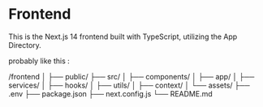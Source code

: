 # Frontend

This is the Next.js 14 frontend built with TypeScript, utilizing the App Directory.

probably like this :

/frontend
│
├── public/
├── src/
│ ├── components/
│ ├── app/
│ ├── services/
│ ├── hooks/
│ ├── utils/
│ ├── context/
│ └── assets/
├── .env
├── package.json
├── next.config.js
└── README.md
